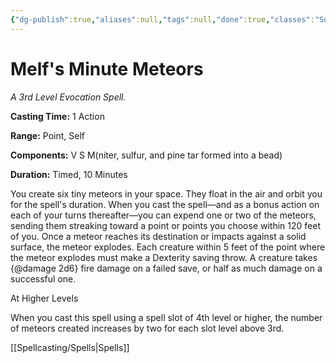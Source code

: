 ```yaml
---
{"dg-publish":true,"aliases":null,"tags":null,"done":true,"classes":"Sorcerer, Wizard,","spellLevel":3,"school":"Evocation","source":"XGE","permalink":"/spells/melf-s-minute-meteors/","dgHomeLink":false,"dgPassFrontmatter":true}
---
```


# Melf's Minute Meteors
*A 3rd Level Evocation Spell.*

**Casting Time:** 1 Action

**Range:** Point, Self

**Components:** V S M(niter, sulfur, and pine tar formed into a bead)

**Duration:** Timed, 10 Minutes

You create six tiny meteors in your space. They float in the air and orbit you for the spell's duration. When you cast the spell—and as a bonus action on each of your turns thereafter—you can expend one or two of the meteors, sending them streaking toward a point or points you choose within 120 feet of you. Once a meteor reaches its destination or impacts against a solid surface, the meteor explodes. Each creature within 5 feet of the point where the meteor explodes must make a Dexterity saving throw. A creature takes {@damage 2d6} fire damage on a failed save, or half as much damage on a successful one.

At Higher Levels

When you cast this spell using a spell slot of 4th level or higher, the number of meteors created increases by two for each slot level above 3rd.

[[Spellcasting/Spells|Spells]]
